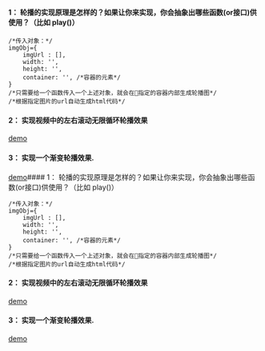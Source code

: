 #### 1： 轮播的实现原理是怎样的？如果让你来实现，你会抽象出哪些函数(or接口)供使用？（比如 play()）
```
/*传入对象：*/
imgObj={
    imgUrl : [],
    width: '',
    height: '',
    container: '', /*容器的元素*/
}
/*只需要给一个函数传入一个上述对象，就会在指定的容器内部生成轮播图*/
/*根据指定图片的url自动生成html代码*/
```

#### 2： 实现视频中的左右滚动无限循环轮播效果
[demo](https://a775691134.github.io/task/进阶/js进阶/轮播/index1.html)


#### 3： 实现一个渐变轮播效果.
[demo](https://a775691134.github.io/task/进阶/js进阶/轮播/index2.html)#### 1： 轮播的实现原理是怎样的？如果让你来实现，你会抽象出哪些函数(or接口)供使用？（比如 play()）
```
/*传入对象：*/
imgObj={
    imgUrl : [],
    width: '',
    height: '',
    container: '', /*容器的元素*/
}
/*只需要给一个函数传入一个上述对象，就会在指定的容器内部生成轮播图*/
/*根据指定图片的url自动生成html代码*/
```

#### 2： 实现视频中的左右滚动无限循环轮播效果
[demo](https://a775691134.github.io/task/进阶/js进阶/轮播/index1.html)


#### 3： 实现一个渐变轮播效果.
[demo](https://a775691134.github.io/task/进阶/js进阶/轮播/index2.html)